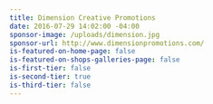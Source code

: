 ```yaml
---
title: Dimension Creative Promotions
date: 2016-07-29 14:02:00 -04:00
sponsor-image: /uploads/dimension.jpg
sponsor-url: http://www.dimensionpromotions.com/
is-featured-on-home-page: false
is-featured-on-shops-galleries-page: false
is-first-tier: false
is-second-tier: true
is-third-tier: false
---
```

